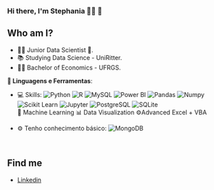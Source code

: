 ### **Hi there, I'm Stephania** 👩‍💻 👋

## Who am I? 

* 👩‍💻 Junior Data Scientist 🥰.
* 📚 Studying Data Science - UniRitter.
* 👩‍🎓 Bachelor of Economics - UFRGS.

<b>🚀 Linguagens e Ferramentas</b>:

 - 💻 Skills:
 ![Python](https://img.shields.io/badge/-Python-black?style=flat-square&logo=Python)
 ![R](https://img.shields.io/badge/-R-black?style=flat-square&logo=R)
 ![MySQL](https://img.shields.io/badge/-MySQL-black?style=flat-square&logo=MySQL)
 ![Power BI](https://img.shields.io/badge/-Power%20BI-black?style=plastic&logo=Power-BI)
 ![Pandas](https://img.shields.io/badge/-Pandas-black?style=flat-square&logo=Pandas)
 ![Numpy](https://img.shields.io/badge/-Numpy-black?style=flat-square&logo=Numpy)
 ![Scikit Learn](https://img.shields.io/badge/-Scikit%20Learn-black?style=flat-square&logo=scikit-learn)
 ![Jupyter](https://img.shields.io/badge/-Jupyter-black?style=flat-square&logo=Jupyter)
 ![PostgreSQL](https://img.shields.io/badge/-PostgreSQL-black?style=flat-square&logo=PostgreSQL)
 ![SQLite](https://img.shields.io/badge/-SQLite-black?style=flat-square&logo=SQLite)
  <br>🔮 Machine Learning
  📊 Data Visualization
  ⚙️Advanced Excel + VBA

 
 - ⚙️ Tenho conhecimento básico:
 ![MongoDB](https://img.shields.io/badge/-MongoDB-black?style=plastic&logo=Mongodb)
  <br>

## Find me 

*  [Linkedin]( https://www.linkedin.com/in/stephania-vellinho/)

<!--
**Stephaniav1901/Stephaniav1901** is a ✨ _special_ ✨ repository because its `README.md` (this file) appears on your GitHub profile.

Here are some ideas to get you started:

- 🔭 I’m currently working on ...
- 🌱 I’m currently learning ...
- 👯 I’m looking to collaborate on ...
- 🤔 I’m looking for help with ...
- 💬 Ask me about ...
- 📫 How to reach me: ...
- 😄 Pronouns: ...
- ⚡ Fun fact: ...
-->
